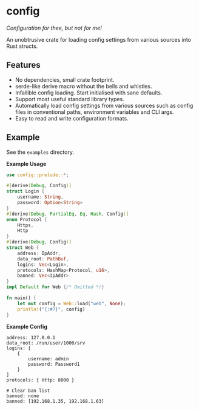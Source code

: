 # config
*Configuration for thee, but not for me!*

An unobtrusive crate for loading config settings from various sources into Rust structs.

## Features
- No dependencies, small crate footprint.
- serde-like derive macro without the bells and whistles.
- Infallible config loading. Start initialised with sane defaults.
- Support most useful standard library types.
- Automatically load config settings from various sources such as config files in conventional paths, environment variables and CLI args.
- Easy to read and write configuration formats.

## Example

See the `examples` directory.

**Example Usage**
```rust
use config::prelude::*;

#[derive(Debug, Config)]
struct Login {
    username: String,
    password: Option<String>
}
#[derive(Debug, PartialEq, Eq, Hash, Config)]
enum Protocol {
    Https,
    Http
}
#[derive(Debug, Config)]
struct Web {
    address: IpAddr,
    data_root: PathBuf,
    logins: Vec<Login>,
    protocols: HashMap<Protocol, u16>,
    banned: Vec<IpAddr>
}
impl Default for Web {/* Omitted */}

fn main() {
    let mut config = Web::load("web", None);
    println!("{:#?}", config)
}
```
**Example Config**
```
address: 127.0.0.1
data_root: /run/user/1000/srv
logins: [
    {
        username: admin
        password: Password1
    }
]
protocols: { Http: 8000 }

# Clear ban list
banned: none
banned: [192.168.1.35, 192.168.1.63]
```
